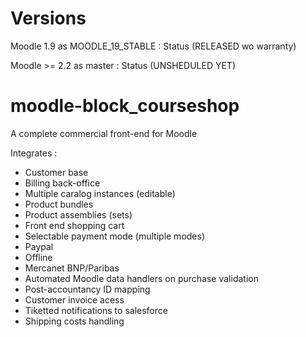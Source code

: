 Versions
========

Moodle 1.9 as MOODLE_19_STABLE : Status (RELEASED wo warranty)

Moodle >= 2.2 as master : Status (UNSHEDULED YET)

moodle-block_courseshop
=======================

A complete commercial front-end for Moodle

Integrates : 

* Customer base
* Billing back-office
* Multiple caralog instances (editable)
* Product bundles
* Product assemblies (sets)
* Front end shopping cart
* Selectable payment mode (multiple modes)
 * Paypal
 * Offline
 * Mercanet BNP/Paribas
* Automated Moodle data handlers on purchase validation
* Post-accountancy ID mapping
* Customer invoice acess
* Tiketted notifications to salesforce
* Shipping costs handling

